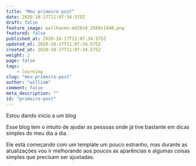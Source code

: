 ```yaml
---
title: "Meu primeiro post"
date: 2020-10-17T11:07:34.575Z
draft: false
feature_image: wallhaven-md28v9_2560x1440.png
featured: false
published_at: 2020-10-17T11:07:34.575Z
updated_at: 2020-10-17T11:07:34.575Z
created_at: 2020-10-17T11:07:34.575Z
weight: 2
page: false
tags:
    - learning
slug: "meu-primeiro-post"
author: "william"
comment: false
meta_description: ""
id: "primeiro-post"
---
```


Estou dando início a um blog

Esse blog tem o intuito de ajudar as pessoas onde já tive bastante em dicas simples do meu dia a dia.

Ele está começando com um template um pouco estranho, mas durante as atualizações vou ir melhorando aos poucos as aparências e algumas coisas simples que precisam ser ajustadas.
